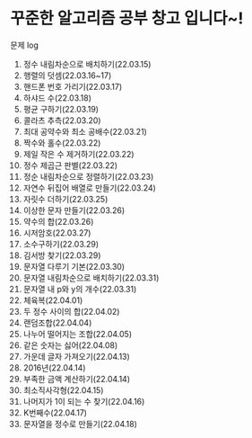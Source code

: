 # 꾸준한 알고리즘 공부 창고 입니다~!
문제 log<br>
1. 정수 내림차순으로 배치하기(22.03.15)<br>
2. 행렬의 덧셈(22.03.16~17)<br>
3. 핸드폰 번호 가리기(22.03.17)<br>
4. 하샤드 수(22.03.18)<br>
5. 평균 구하기(22.03.19)</br>
6. 콜라츠 추측(22.03.20)</br>
7. 최대 공약수와 최소 공배수(22.03.21)</br>
8. 짝수와 홀수(22.03.22)</br>
9. 제일 작은 수 제거하기(22.03.22)</br>
10. 정수 제곱근 판별(22.03.22)</br>
11. 정순 내림차순으로 정렬하기(22.03.23)</br>
12. 자연수 뒤집어 배열로 만들기(22.03.24)</br>
13. 자릿수 더하기(22.03.25)</br>
14. 이상한 문자 만들기(22.03.26)</br>
15. 약수의 합(22.03.26)</br>
16. 시저암호(22.03.27)</br>
17. 소수구하기(22.03.29)</br>
18. 김서방 찾기(22.03.29)</br>
19. 문자열 다루기 기본(22.03.30)</br>
20. 문자열 내림차순으로 배치하기(22.03.31)</br>
21. 문자열 내 p와 y의 개수(22.03.31)</br>
22. 체육복(22.04.01)</br>
23. 두 정수 사이의 합(22.04.02)</br>
24. 랜덤조합(22.04.04)</br>
25. 나누어 떨어지는 조합(22.04.05)</br>
26. 같은 숫자는 싫어(22.04.08)</br>
27. 가운데 글자 가져오기(22.04.13)</br>
28. 2016년(22.04.14)</br>
29. 부족한 금액 계산하기(22.04.14)</br>
30. 최소직사각형(22.04.15)</br>
31. 나머지가 1이 되는 수 찾기(22.04.16)</br>
32. K번째수(22.04.17)</br>
33. 문자열을 정수로 만들기(22.04.18)</br>